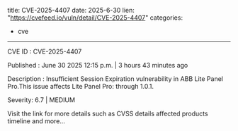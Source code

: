  
title: CVE-2025-4407
date: 2025-6-30
lien: "https://cvefeed.io/vuln/detail/CVE-2025-4407"
categories:
  - cve
---

CVE ID : CVE-2025-4407

Published :  June 30
2025
12:15 p.m. | 3 hours
43 minutes ago

Description : Insufficient Session Expiration vulnerability in ABB Lite Panel Pro.This issue affects Lite Panel Pro: through 1.0.1.

Severity: 6.7 | MEDIUM

Visit the link for more details
such as CVSS details
affected products
timeline
and more...
